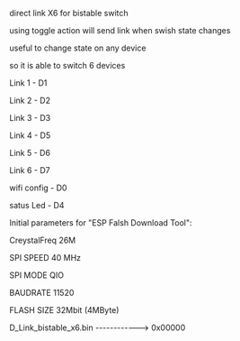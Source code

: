 direct link X6 for bistable switch

using toggle action will send link when swish state changes

useful to change state on any device

so it is able to switch 6 devices

Link 1 - D1

Link 2 - D2

Link 3 - D3

Link 4 - D5

Link 5 - D6

Link 6 - D7

wifi config - D0

satus Led   - D4

Initial parameters for "ESP Falsh Download Tool":

CreystalFreq 	26M

SPI SPEED 	40 MHz

SPI MODE 	QIO

BAUDRATE 	11520

FLASH SIZE 	32Mbit (4MByte)

D_Link_bistable_x6.bin ------------> 0x00000
